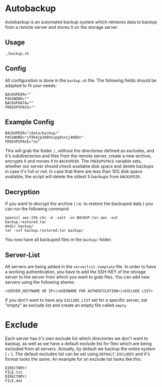 # Autobackup

Autobackup is an automated backup system which retrieves data to backup from a remote server and stores it on the storage server.

## Usage

    ./backup.sh

## Config
All configuration is done in the `backup.sh` file. The following fields should be adapted to fit your needs:

    BACKUPDIR=""
    PASSWORD=""
    BACKUPDATA=""
    FREEUPSPACE=""

## Example Config

    BACKUPDIR="/data/backup/"
    PASSWORD="sf9h4jp398hncpg9vncj409bn"
    FREEUPSPACE="no"

This will grab the folder `/`, without the directories defined as excludes, and it's subdirectories and files from the remote server, create a new archive, encrypts it and moves it to `BACKUPDIR`. The `FREEUPSPACE` variable sets, whether our server should check available disk space and delete backups in case it's full or not. In case that there are less than 10G disk space available, the script will delete the oldest 5 backups from `BACKUPDIR`. 

## Decryption
If you want to decrypt the archive ( i.e. to restore the backuped data ) you can run the following command:

    openssl aes-256-cbc -d -salt -in BACKUP.tar.aes -out backup.restored.tar
    mkdir backup/
    tar -xvf backup.restored.tar backup/

You now have all backuped files in the `backup/` folder.

## Server-List
All servers are being added in the `serverlist.template` file. In order to have a working authentication, you have to add the SSH-KEY of the storage server to the server from which you want to grab files. You can add new servers using the following sheme:

    <SERVER_HOSTNAME OR IP>|<USERNAME FOR AUTHENTICATION>|<EXCLUDE LIST>

If you don't want to have any `EXCLUDE_LIST` set for a specific server, set "empty" as exclude list and create an empty file called `empty`.

# Exclude
Each server has it's own exclude list which directories we don't want to backup, as well as we have a default exclude list for files which are being excluded from all servers. Actually, by default we backup the entire system ( `/` ). The default excludes list can be set using `DEFAULT_EXCLUDES` and it's format looks the same. An example for an exclude list looks like this:

    DIRECTORY/
    FILE.txt
    DIRECTORY/
    FILE.dat
